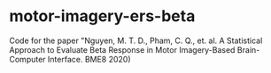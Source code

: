 # motor-imagery-ers-beta
Code for the paper "Nguyen, M. T. D., Pham, C. Q., et. al. A Statistical Approach to Evaluate Beta Response in Motor Imagery-Based Brain-Computer Interface. BME8 2020)
